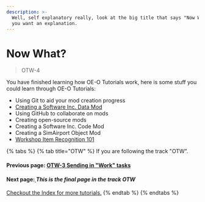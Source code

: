 ```yaml
---
description: >-
  Well, self explanatory really, look at the big title that says "Now What?" if
  you want an explanation.
---
```


# Now What?

> OTW-4

You have finished learning how OE-O Tutorials work, here is some stuff you could learn through OE-O Tutorials:

* Using Git to aid your mod creation progress
* [Creating a Software Inc. Data Mod](../sim/sim-1.md)
* Using GitHub to collaborate on mods
* Creating open-source mods
* Creating a Software Inc. Code Mod
* Creating a SimAirport Object Mod
* [Workshop Item Recognition 101](../wim/wim-1.md)



{% tabs %}
{% tab title="OTW" %}
If you are following the track "OTW".

#### Previous page: [OTW-3 Sending in "Work" tasks](otw-3.md)

#### Next page:[ ](otw-2.md)_This is the final page in the track OTW_

[Checkout the Index for more tutorials.](../index.md)
{% endtab %}
{% endtabs %}

